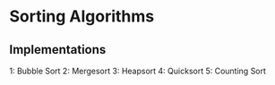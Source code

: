 # Sorting Algorithms

## Implementations

1: Bubble Sort
2: Mergesort
3: Heapsort
4: Quicksort
5: Counting Sort